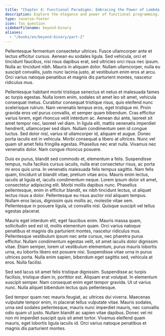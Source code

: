 ```yaml
---
title: "Chapter 4: Functional Paradigms: Embracing the Power of Lambda Calculus"
description: Explore the elegance and power of functional programming.
type: reverse-footer
icon: fas question
sidebarFilename: beyond-binary
aliases:
  - "/books/en/beyond-binary/part-2"
---
```

Pellentesque fermentum consectetur ultrices. Fusce ullamcorper ante et lectus efficitur cursus. Aenean eu sodales ligula. Sed vehicula, orci et tincidunt faucibus, nisi risus dapibus erat, sed ultricies orci risus nec ipsum. Nulla ac tincidunt nibh. Mauris in aliquam dolor. Nullam ullamcorper, nulla eu suscipit convallis, justo nunc lacinia justo, at vestibulum enim eros at arcu. Orci varius natoque penatibus et magnis dis parturient montes, nascetur ridiculus mus.

Pellentesque habitant morbi tristique senectus et netus et malesuada fames ac turpis egestas. Nulla lorem enim, sodales sit amet leo sit amet, vehicula consequat metus. Curabitur consequat tristique risus, quis eleifend nunc scelerisque rutrum. Nam venenatis tempus eros, eget tristique mi. Proin gravida eros vel purus convallis, et semper quam bibendum. Cras efficitur varius lorem, eget rhoncus velit interdum ac. Aenean dui ante, laoreet sit amet tempor nec, laoreet vel diam. In ligula elit, mattis venenatis imperdiet hendrerit, ullamcorper sed diam. Nullam condimentum sem id congue luctus. Sed dolor nisl, varius id ullamcorper id, aliquam et augue. Donec porta iaculis est in vehicula. Morbi consequat a libero at ultrices. Nunc vel quam sit amet felis fringilla egestas. Phasellus nec erat nulla. Vivamus nec venenatis dolor. Nam congue rhoncus posuere.

Duis ex purus, blandit sed commodo et, elementum a felis. Suspendisse tempus, nulla facilisis cursus iaculis, nulla erat consectetur risus, ac porta mi eros quis urna. In venenatis malesuada felis tempus sagittis. Nam felis quam, tincidunt ut blandit vitae, pretium vitae arcu. Mauris enim lectus, iaculis at ligula et, iaculis condimentum neque. Lorem ipsum dolor sit amet, consectetur adipiscing elit. Morbi mollis dapibus nunc. Phasellus pellentesque, enim in efficitur blandit, ex nibh tincidunt lectus, ut aliquet lectus risus a dolor. Pellentesque eu risus auctor nisl aliquam tempus. Nullam eros lacus, dignissim quis mollis ac, molestie vitae sem. Pellentesque in posuere ligula, ut convallis nisl. Quisque suscipit vel tellus egestas placerat.

Mauris eget interdum elit, eget faucibus enim. Mauris massa quam, sollicitudin sed est id, mollis elementum quam. Orci varius natoque penatibus et magnis dis parturient montes, nascetur ridiculus mus. Pellentesque vestibulum ipsum nec ante cursus, nec pharetra purus efficitur. Nullam condimentum egestas velit, sit amet iaculis dolor dignissim vitae. Etiam semper, lorem ut vestibulum elementum, purus mauris lobortis urna, eu lobortis libero est posuere nisi. Suspendisse vitae urna in purus ultrices porta. Nulla enim sapien, bibendum eget sagittis sed, vehicula at eros. Nulla facilisi.

Sed sed lacus sit amet felis tristique dignissim. Suspendisse ac turpis facilisis, tristique diam in, porttitor est. Aliquam erat volutpat. In elementum suscipit semper. Nam consequat enim eget tempor gravida. Ut ut varius nunc. Nulla aliquet bibendum lectus quis pellentesque.

Sed tempor quam nec mauris feugiat, ac ultrices dui viverra. Maecenas vulputate tempor enim, in placerat tellus vulputate vitae. Mauris sodales, urna sed sodales pellentesque, mauris nunc imperdiet mauris, nec convallis odio quam ut justo. Nullam blandit ac sapien vitae dapibus. Donec vel mi non mi imperdiet suscipit quis sit amet tortor. Vivamus eleifend quam mauris, eget lobortis ligula iaculis id. Orci varius natoque penatibus et magnis dis parturient montes.